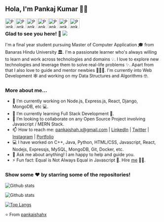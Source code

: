 ## Hola, I'm Pankaj Kumar 👋👋


<a href="https://www.linkedin.com/in/pankaj-kumar-79663a190/">
  <img align="left" alt="Pankaj's Linkdein" width="32px" src="https://cdn.jsdelivr.net/npm/simple-icons@v3/icons/linkedin.svg" />
</a>
<a href="https://github.com/pankajshahx">
  <img align="left" alt="Pankaj's Github" width="32px" src="https://cdn.jsdelivr.net/npm/simple-icons@v3/icons/github.svg" />
</a>
<a href="#">
  <img align="left" alt="Pankaj's Telegram" width="32px" src="https://cdn.jsdelivr.net/npm/simple-icons@v3/icons/telegram.svg" />
</a>
<a href="https://www.instagram.com/pankajshah.x/">
  <img align="left" alt="Pankaj's Instagram" width="32px" src="https://cdn.jsdelivr.net/npm/simple-icons@v3/icons/instagram.svg" />
</a>
<a href="https://leetcode.com/VenomX/">
  <img align="left" alt="Pankaj's LeetCode" width="32px" src="https://cdn.jsdelivr.net/npm/simple-icons@v3/icons/leetcode.svg" />
</a>
<a href="https://www.hackerrank.com/pankajshah_x">
  <img align="left" alt="Pankaj's Hackerrank" width="32px" src="https://cdn.jsdelivr.net/npm/simple-icons@v3/icons/hackerrank.svg" />
</a>
<a href="mailto:pankajshah.x@gmail.com">
  <img align="left" alt="Pankaj's GMail" width="32px" src="https://cdn.jsdelivr.net/npm/simple-icons@v3/icons/gmail.svg" />
</a>

<br />

### Glad to see you here! 🤩 ![](https://visitor-badge.glitch.me/badge?page_id=pankajshahx.pankajshahx)

I'm a final year student pursuing Master of Computer Application 🎓 from Banaras Hindu University 🏛. I'm a passionate learner who's always willing to learn and work across technologies and domains 💡. I love to explore new technologies and leverage them to solve real-life problems ✨. Apart from that I also love to guide and mentor newbies 👨🏻‍💻. I'm currently into Web Development 🕸️ and working on my Data Structures and Algorithms 🤓.

### More about me...

- 🔭 I’m currently working on Node.js, Express.js, React, Django, MongoDB, etc 💻.
- 🌱 I’m currently learning Full Stack Development 🚀.
- 👯 I’m looking to collaborate on any Open Source Project involving Javascript / MERN Stack.
- 📫 How to reach me: pankajshah.x@gmail.com | [LinkedIn](#) | [Twitter](#) | [Instagram](https://instagram.com/pankajshahx) | [Portfolio](https://pankajshahx.github.io/)
- 💻 I have worked on C++, Java, Python, HTML/CSS, Javascript, React, Nodejs, Expressjs, MySQL, MongoDB, Git, Docker, etc.
- 💬 Ask me about anything! I am happy to help and guide you.
- ⚡ Fun fact: Equal is Not Always Equal in Javascript 🤣. Hire [me](mailto:pankajshah.x@gmail.com?Subject=Hello%20Pankaj) 👨‍💻.

### Show some ❤️ by starring some of the repositories!

![Github stats](https://github-readme-stats.vercel.app/api?username=pankajshahx&show_icons=true&hide_border=true&show_icons=true&theme=material-palenight&locale=en)    

![Github stats](https://github-readme-streak-stats.herokuapp.com/?user=pankajshahx&show_icons=true&hide_border=true&show_icons=true&locale=en&theme=material-palenight)

[![Top Langs](https://github-readme-stats.vercel.app/api/top-langs/?username=pankajshahx&langs_count=8&theme=material-palenight)](https://github.com/anuraghazra/github-readme-stats)


⭐️ From [pankajshahx](https://github.com/pankajshahx)
